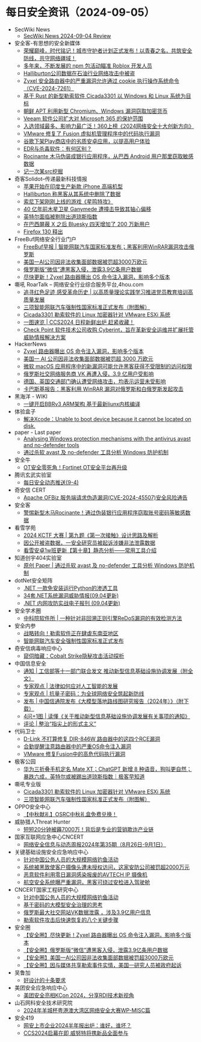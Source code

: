 # 每日安全资讯（2024-09-05）

- SecWiki News
  - [SecWiki News 2024-09-04 Review](http://www.sec-wiki.com/?2024-09-04)
- 安全客-有思想的安全新媒体
  - [荣耀巅峰，时代铭记！城市守护者计划正式发布！以青春之名，共筑安全防线，共守网络疆域！](https://www.anquanke.com/post/id/299800)
  - [多年来，不断发展的 npm 包活动瞄准 Roblox 开发人员](https://www.anquanke.com/post/id/299756)
  - [Halliburton公司数据在石油行业网络攻击中被盗](https://www.anquanke.com/post/id/299760)
  - [Zyxel 安全路由器中的严重漏洞允许通过 cookie 执行操作系统命令 （CVE-2024-7261）](https://www.anquanke.com/post/id/299770)
  - [基于 Rust 的新型勒索软件 Cicada3301 以 Windows 和 Linux 系统为目标](https://www.anquanke.com/post/id/299773)
  - [朝鲜 APT 利用新型 Chromium、Windows 漏洞窃取加密货币](https://www.anquanke.com/post/id/299776)
  - [Veeam 软件公司扩大对 Microsoft 365 的保护范围](https://www.anquanke.com/post/id/299779)
  - [入选领域最多、影响力最广泛！360上榜《2024网络安全十大创新方向》](https://www.anquanke.com/post/id/299789)
  - [VMware 修复了 Fusion 虚拟机管理程序中的代码执行漏洞](https://www.anquanke.com/post/id/299786)
  - [谷歌下架Play商店中的劣质安卓应用，以提高用户体验](https://www.anquanke.com/post/id/299783)
  - [EDR与杀毒软件：有何区别？](https://www.anquanke.com/post/id/297494)
  - [Rocinante 木马伪装成银行应用程序，从巴西 Android 用户那里窃取敏感数据](https://www.anquanke.com/post/id/299765)
  - [记一次某src挖掘](https://www.anquanke.com/post/id/297719)
- 奇客Solidot–传递最新科技情报
  - [苹果开始在印度生产新款 iPhone 高端机型](https://www.solidot.org/story?sid=79162)
  - [Halliburton 称黑客从其系统中删除了数据](https://www.solidot.org/story?sid=79161)
  - [索尼下架刚刚上线的游戏《星鸣特攻》](https://www.solidot.org/story?sid=79160)
  - [40 亿年前木星卫星 Ganymede 遭撞击导致其轴心偏移](https://www.solidot.org/story?sid=79159)
  - [英特尔面临被剔除出道琼斯指数](https://www.solidot.org/story?sid=79158)
  - [在巴西屏蔽 X 之后 Bluesky 四天增加了 200 万新用户](https://www.solidot.org/story?sid=79157)
  - [Firefox 130 释出](https://www.solidot.org/story?sid=79156)
- FreeBuf网络安全行业门户
  - [FreeBuf早报 | 智能网联汽车国家标准发布；黑客利用WinRAR漏洞攻击俄罗斯](https://www.freebuf.com/news/410204.html)
  - [美国一AI公司因非法收集面部数据被罚超3000万欧元](https://www.freebuf.com/news/410169.html)
  - [俄罗斯版“微信”遭黑客入侵，泄露3.9亿条用户数据](https://www.freebuf.com/news/410160.html)
  - [尽快更新！Zyxel 路由器曝出 OS 命令注入漏洞，影响多个版本](https://www.freebuf.com/news/410154.html)
- 嘶吼 RoarTalk – 网络安全行业综合服务平台,4hou.com
  - [追寻红色足迹 感受革命历史 | 以高质量理论实践学习推进党员教育培训高质量发展](https://www.4hou.com/posts/7MpA)
  - [三项智能网联汽车强制性国家标准正式发布（附图解）](https://www.4hou.com/posts/6MB9)
  - [Cicada3301 勒索软件的 Linux 加密器针对 VMware ESXi 系统](https://www.4hou.com/posts/QXkY)
  - [一图速览 | CCS2024 日程新鲜出炉 赶紧收藏！](https://www.4hou.com/posts/5MRR)
  - [Check Point 软件技术公司收购 Cyberint，旨在革新安全运维并扩展托管威胁情报解决方案](https://www.4hou.com/posts/42z6)
- HackerNews
  - [Zyxel 路由器曝出 OS 命令注入漏洞，影响多个版本](https://hackernews.cc/archives/55270)
  - [美国一 AI 公司因非法收集面部数据被罚超 3000 万欧元](https://hackernews.cc/archives/55265)
  - [微软 macOS 应用程序中的新漏洞可能允许黑客获得不受限制的访问权限](https://hackernews.cc/archives/55252)
  - [俄罗斯社交网络服务商 VK 再遭入侵，3.9 亿用户受影响](https://hackernews.cc/archives/55237)
  - [德国、英国交通部门确认遭受网络攻击，均表示运营未受影响](https://hackernews.cc/archives/55249)
  - [卡巴斯基报告：黑客利用 WinRAR 漏洞对俄罗斯和白俄罗斯发起攻击](https://hackernews.cc/archives/55244)
- 黑海洋 - WIKI
  - [一键开启BBRv3 ARM架构 基于最新liunx内核编译](https://www.upx8.com/4314)
- 体验盒子
  - [解决Xcode：Unable to boot device because it cannot be located on disk.](https://www.uedbox.com/post/69703/)
- paper - Last paper
  - [Analysing Windows protection mechanisms with the antivirus avast and no-defender tools](https://paper.seebug.org/3223/)
  - [通过杀软 avast 及 no-defender 工具分析 Windows 防护机制](https://paper.seebug.org/3222/)
- 安全牛
  - [OT安全零死角！Fortinet OT安全平台再升级](https://www.aqniu.com/vendor/106078.html)
- 腾讯玄武实验室
  - [每日安全动态推送(9-4)](https://mp.weixin.qq.com/s?__biz=MzA5NDYyNDI0MA==&mid=2651959781&idx=1&sn=a9533bca1be9c03dc1fd1b9fba7dbd19&chksm=8baed17abcd9586c12feaa4146a036951962c3a9fe5e8080f8efddcb346137351e2f000af8d6&scene=58&subscene=0#rd)
- 奇安信 CERT
  - [Apache OFBiz 服务端请求伪造漏洞(CVE-2024-45507)安全风险通告](https://mp.weixin.qq.com/s?__biz=MzU5NDgxODU1MQ==&mid=2247502006&idx=1&sn=cb69b47b02bcfc5ff4836ba5403fec0c&chksm=fe79ec2ec90e65380654be1e4b959fcfde77763ecee1b2aac3d13cc7595c172d9ed284186b6c&scene=58&subscene=0#rd)
- 安全客
  - [警惕新型木马Rocinante！通过伪装银行应用程序窃取账号密码等敏感数据](https://mp.weixin.qq.com/s?__biz=MzA5ODA0NDE2MA==&mid=2649786833&idx=1&sn=d580f516b950f7793b70ae07cbe632e8&chksm=8893b9bebfe430a8884150b89b937a49498bb088fe5ac38bd70926f29c835b1a6432797bcbff&scene=58&subscene=0#rd)
- 看雪学苑
  - [2024 KCTF 大赛 | 第九题《第一次接触》设计思路及解析](https://mp.weixin.qq.com/s?__biz=MjM5NTc2MDYxMw==&mid=2458571727&idx=1&sn=936fdfde4159cf5c274f8c9818bb4fab&chksm=b18de34586fa6a531f10cfb13a4c89edc55d5a82316e91c3bf0e2ab31a8c5e4cc3ff3fe9f228&scene=58&subscene=0#rd)
  - [因公开被盗数据，一安全研究员被起诉涉嫌非法泄露数据](https://mp.weixin.qq.com/s?__biz=MjM5NTc2MDYxMw==&mid=2458571727&idx=2&sn=752f993c2a68a550539cddd76f235bb0&chksm=b18de34586fa6a5352df8308a9abdf5ddccc73c22b28df53a2b38ba5fdba3efcc18d3b13f3ee&scene=58&subscene=0#rd)
  - [看雪安卓1w班更新【第十章】静态分析——常用工具介绍](https://mp.weixin.qq.com/s?__biz=MjM5NTc2MDYxMw==&mid=2458571727&idx=3&sn=6b3655a6cd6b9e186291c3e073725a6f&chksm=b18de34586fa6a53b228c57db99ddaa16e853ed7a7030c8db9f30825047be8531e31b88d7f09&scene=58&subscene=0#rd)
- 知道创宇404实验室
  - [原创 Paper | 通过杀软 avast 及 no-defender 工具分析 Windows 防护机制](https://mp.weixin.qq.com/s?__biz=MzAxNDY2MTQ2OQ==&mid=2650984694&idx=1&sn=7ba5d62b933542ac64cecc692e8fc282&chksm=807992c4b70e1bd2f0588c7c9f865cc4200bce4a37f718e61a4d8c85eaaf9bd84e6498ad191a&scene=58&subscene=0#rd)
- dotNet安全矩阵
  - [.NET 一款免安装运行Python的渗透工具](https://mp.weixin.qq.com/s?__biz=MzUyOTc3NTQ5MA==&mid=2247495006&idx=1&sn=0c7f734e70060f46fc238101e51d4bd4&chksm=fa5943b3cd2ecaa5ae8bd2e997e1d7fb18e1bb9a0ba2c1c11f0c076215449983fad165613847&scene=58&subscene=0#rd)
  - [34套.NET系统漏洞威胁情报(09.04更新)](https://mp.weixin.qq.com/s?__biz=MzUyOTc3NTQ5MA==&mid=2247495006&idx=2&sn=b806b02d05f4de79c0ae1cab8b9f9b49&chksm=fa5943b3cd2ecaa5d22d7176519c47612df1ae262f8db6e09e74bd82bf02c99b0dd1ece1ea28&scene=58&subscene=0#rd)
  - [.NET 内网攻防实战电子报刊 (09.04更新)](https://mp.weixin.qq.com/s?__biz=MzUyOTc3NTQ5MA==&mid=2247495006&idx=3&sn=361968e3bf7670b2fb1f69d3182763b8&chksm=fa5943b3cd2ecaa5174030e53cf8fee434d86e8c4eb2271a701619056dadee3ea3bd6941a002&scene=58&subscene=0#rd)
- 安全学术圈
  - [中科院软件所 | 一种针对非回溯正则引擎ReDoS漏洞的有效检测方法](https://mp.weixin.qq.com/s?__biz=MzU5MTM5MTQ2MA==&mid=2247491193&idx=1&sn=0b4f11ecd294dd99667d2b21ba9ec44b&chksm=fe2ee1f2c95968e4852df2a4c4f8252a9e40265645fc3c8b9dc391d8637dcca7d1d5d5ddabdb&scene=58&subscene=0#rd)
- 安全内参
  - [战略转向！勒索软件正在肆虐东南亚地区](https://mp.weixin.qq.com/s?__biz=MzI4NDY2MDMwMw==&mid=2247512545&idx=1&sn=8418a60caae6bd883bd64339a6c6ee87&chksm=ebfaf6c1dc8d7fd76381b5cadc252a60e94ab87d5e670a7c31d7191ae68dc73aa9cce292b5f1&scene=58&subscene=0#rd)
  - [智能网联汽车安全强制性国家标准正式发布](https://mp.weixin.qq.com/s?__biz=MzI4NDY2MDMwMw==&mid=2247512545&idx=2&sn=ad63c3270bf65b5caa111868d885000a&chksm=ebfaf6c1dc8d7fd792e01ce533cafcd2d43d16f2efb6d72219a0c084952c19a9ee6b87e80192&scene=58&subscene=0#rd)
- 奇安信病毒响应中心
  - [窥伺暗藏：Cobalt Strike隐秘攻击活动探析](https://mp.weixin.qq.com/s?__biz=MzI5Mzg5MDM3NQ==&mid=2247495801&idx=1&sn=8d50bb5244a4e73ea96abe445c660541&chksm=ec698051db1e0947fbabfda6122dff93f288257c994ef15a84e8906a732fb41a3cb3cc733e02&scene=58&subscene=0#rd)
- 中国信息安全
  - [通知 | 工信部等十一部门联合发文 推动新型信息基础设施协调发展（附全文）](https://mp.weixin.qq.com/s?__biz=MzA5MzE5MDAzOA==&mid=2664224529&idx=2&sn=1d9bc6e79870619af378aaf7a940bde8&chksm=8b59d5e8bc2e5cfeb61c28126d07804462349a555d01ae1f640a8c7c34c6f49b3ad195f6e40b&scene=58&subscene=0#rd)
  - [专家观点 | 法律如何应对人工智能的发展](https://mp.weixin.qq.com/s?__biz=MzA5MzE5MDAzOA==&mid=2664224529&idx=3&sn=561c38fdc62ec0b6432c1a66ae801fe2&chksm=8b59d5e8bc2e5cfe123ee6eaa344663b35311c90e71cf02d959ff25777a4c6722318e0a8284e&scene=58&subscene=0#rd)
  - [专家观点 | 抗量子密码：为全球网络安全筑起新防线](https://mp.weixin.qq.com/s?__biz=MzA5MzE5MDAzOA==&mid=2664224529&idx=4&sn=c91d18dc52cf698782622096a955336b&chksm=8b59d5e8bc2e5cfec88f7e7e7fb253b9eccdc3c6756b2c1b3f6ded744d86e63a1879eb1db1a0&scene=58&subscene=0#rd)
  - [发布 | 中国信通院发布《大模型落地路线图研究报告（2024年）》（附下载）](https://mp.weixin.qq.com/s?__biz=MzA5MzE5MDAzOA==&mid=2664224529&idx=5&sn=91f195af8ace94fb6d24b7819c91e030&chksm=8b59d5e8bc2e5cfee33f8e682dae3333afb398b47205b52535b3ac2cab9eaf34d7727de72d13&scene=58&subscene=0#rd)
  - [4问+1图 | 读懂《关于推动新型信息基础设施协调发展有关事项的通知》](https://mp.weixin.qq.com/s?__biz=MzA5MzE5MDAzOA==&mid=2664224529&idx=6&sn=687e1069af0dc1cfd88c61806f92261d&chksm=8b59d5e8bc2e5cfea01b255fa2d3a507505c48942648657185df564c82095f34392178a9ad3d&scene=58&subscene=0#rd)
  - [评论 | 整治“指尖上的形式主义”](https://mp.weixin.qq.com/s?__biz=MzA5MzE5MDAzOA==&mid=2664224529&idx=7&sn=6bf070a4741c001672ac6c45c1f91ef1&chksm=8b59d5e8bc2e5cfeacd6dfd08fcd725006aa51688f4157380d9838edaf91cdfeb58b2688fa77&scene=58&subscene=0#rd)
- 代码卫士
  - [D-Link 不打算修复 DIR-846W 路由器中的这四个RCE漏洞](https://mp.weixin.qq.com/s?__biz=MzI2NTg4OTc5Nw==&mid=2247520668&idx=1&sn=33ddf9ab82fd7db2d5c560e478add189&chksm=ea94a0f6dde329e00b344533f754d89385c211e8596d9ad29addaf0ee37d57d5ea6a58459475&scene=58&subscene=0#rd)
  - [合勤提醒注意路由器中的严重OS命令注入漏洞](https://mp.weixin.qq.com/s?__biz=MzI2NTg4OTc5Nw==&mid=2247520668&idx=2&sn=a47864fc0328391d921ce4629b3bac8b&chksm=ea94a0f6dde329e023f990c89d3f4b6a44d09f2026fcdb3ad4e8deed8958ffe6ef4fa464fc38&scene=58&subscene=0#rd)
  - [VMware 修复Fusion中的高危代码执行漏洞](https://mp.weixin.qq.com/s?__biz=MzI2NTg4OTc5Nw==&mid=2247520668&idx=3&sn=899efb652a40601d77b2cb2fffa9e4a2&chksm=ea94a0f6dde329e0c294039de56f65cffda877a972c98fbfebe68abac81d4ee415d453a6203e&scene=58&subscene=0#rd)
- 极客公园
  - [华为三折叠手机定名 Mate XT；ChatGPT 新增 8 种语音，狗叫更自然；暴跌六成，英特尔或被踢出道琼斯指数｜极客早知道](https://mp.weixin.qq.com/s?__biz=MTMwNDMwODQ0MQ==&mid=2653053379&idx=1&sn=7d9cc92e833bf6b95563d19464347a39&chksm=7e571c7549209563e1173659b6d24fab65c6847803892549b642f83e39dad24f8a7d086dc253&scene=58&subscene=0#rd)
- 嘶吼专业版
  - [Cicada3301 勒索软件的 Linux 加密器针对 VMware ESXi 系统](https://mp.weixin.qq.com/s?__biz=MzI0MDY1MDU4MQ==&mid=2247577819&idx=1&sn=9af0d50d4e38905b216b6f63ae1c20b8&chksm=e91460e1de63e9f76d8e213e0fcad269c22df9ef2abc6a597161a359f36ed2bb0040d3813e5a&scene=58&subscene=0#rd)
  - [三项智能网联汽车强制性国家标准正式发布（附图解）](https://mp.weixin.qq.com/s?__biz=MzI0MDY1MDU4MQ==&mid=2247577819&idx=2&sn=9e435014920b58c621067c744deab386&chksm=e91460e1de63e9f7260bfbf5662b381deca9b62aa2fd977210b68314504b9ceb912aa4af6b83&scene=58&subscene=0#rd)
- OPPO安全中心
  - [【中秋献礼】OSRC中秋礼盒免费兑换！](https://mp.weixin.qq.com/s?__biz=MzUyNzc4Mzk3MQ==&mid=2247493740&idx=1&sn=90e7b2f4e19dd16e9e0fff964ff09cb4&chksm=fa78e920cd0f60365ddbb5a6bb207143ef084462468358e62d232a28edc985ce86cdc80d088c&scene=58&subscene=0#rd)
- 威胁猎人Threat Hunter
  - [短短20分钟被薅7000万！背后是专业的营销欺诈产业链](https://mp.weixin.qq.com/s?__biz=MzI3NDY3NDUxNg==&mid=2247497867&idx=1&sn=d8d7358749768a1010d82e112e8346fb&chksm=eb12deb0dc6557a667a80e3d47c921a4ddde6ef3f7ec4a3216bc1e6326464a87bf0e24325892&scene=58&subscene=0#rd)
- 国家互联网应急中心CNCERT
  - [网络安全信息与动态周报2024年第35期（8月26日-9月1日）](https://mp.weixin.qq.com/s?__biz=MzIwNDk0MDgxMw==&mid=2247499323&idx=1&sn=60164cc9b97800ae003bc2b1824da1c8&chksm=973acd59a04d444fe1952912c3a65602376a49be639f565030d6e7726ba81fcb3b6e2f9db5eb&scene=58&subscene=0#rd)
- 关键基础设施安全应急响应中心
  - [针对中国公务人员的大规模网络钓鱼活动](https://mp.weixin.qq.com/s?__biz=MzkyMzAwMDEyNg==&mid=2247545632&idx=1&sn=146ad7b919a5c263d0f96b22fee84bda&chksm=c1e9bf71f69e3667582f0fefd99e481fb69514666d66971e552b35e1c7f9434fbcf8bd4e16ad&scene=58&subscene=0#rd)
  - [系统被黑致使客户摄像头遭未授权访问，这家安防公司被罚超2000万元](https://mp.weixin.qq.com/s?__biz=MzkyMzAwMDEyNg==&mid=2247545632&idx=2&sn=2774d58efc2d4ee12e972a83384399dd&chksm=c1e9bf71f69e36677ce59db312398c29f2c726ba3721d2d3d10135b9c9946a1b26862dd4992d&scene=58&subscene=0#rd)
  - [恶意软件利用零日漏洞感染报废的AVTECH IP 摄像机](https://mp.weixin.qq.com/s?__biz=MzkyMzAwMDEyNg==&mid=2247545632&idx=3&sn=1a5b5a9455da06cb57832c3cacf88afe&chksm=c1e9bf71f69e3667fac031d888ccd6cb7f0e63da1d6576e16b42056153c55fa308a12c21070f&scene=58&subscene=0#rd)
  - [航空安全系统曝严重漏洞，黑客可绕过安检进入驾驶舱](https://mp.weixin.qq.com/s?__biz=MzkyMzAwMDEyNg==&mid=2247545632&idx=4&sn=56bb16ab43e5ed769e22fb7332101b6d&chksm=c1e9bf71f69e366711339d915d0dea11dd33d68c51574030b4a042afa01c1278356ff0166495&scene=58&subscene=0#rd)
- CNCERT国家工程研究中心
  - [针对中国公务人员的大规模网络钓鱼活动](https://mp.weixin.qq.com/s?__biz=MzUzNDYxOTA1NA==&mid=2247546752&idx=1&sn=b1e73390ab96fac1cd39bb85f8b50aec&chksm=fa938141cde4085731b4034a541831ca3b0807ee1bdb0558805023867006e3f9e3809b11ff3f&scene=58&subscene=0#rd)
  - [基于密码的大模型安全治理的思考](https://mp.weixin.qq.com/s?__biz=MzUzNDYxOTA1NA==&mid=2247546752&idx=2&sn=271076b18a7fd23212868f19cfb2126d&chksm=fa938141cde408572ac68826fc809f5ea8ea8e5811b06cd0a7cb165a32927f17b0c72828c8b7&scene=58&subscene=0#rd)
  - [俄罗斯最大社交网站VK数据泄露 ，涉及3.9亿用户信息](https://mp.weixin.qq.com/s?__biz=MzUzNDYxOTA1NA==&mid=2247546752&idx=3&sn=ae261bbdb116d58e0a6ed38d94967e1f&chksm=fa938141cde40857e19a48b8235b467c1aee338849c134e77e5af90dd87e19266b8d90ef943a&scene=58&subscene=0#rd)
  - [勒索软件攻击后快速恢复的八个关键步骤](https://mp.weixin.qq.com/s?__biz=MzUzNDYxOTA1NA==&mid=2247546752&idx=4&sn=0a3bfda4f08b6df62b782ec2921cf342&chksm=fa938141cde40857121897800fa685383a6f91ba0c1b4614f9affc4b163bf11766cf06e3cb83&scene=58&subscene=0#rd)
- 安全圈
  - [【安全圈】尽快更新！Zyxel 路由器曝出 OS 命令注入漏洞，影响多个版本](https://mp.weixin.qq.com/s?__biz=MzIzMzE4NDU1OQ==&mid=2652064138&idx=1&sn=53220a217e6d037a4a2660176faf81c0&chksm=f36e65cac419ecdc21d88b0b992bc733d43a72cfdf95554403ccb9531d4f08c9ffaf2906559c&scene=58&subscene=0#rd)
  - [【安全圈】俄罗斯版“微信”遭黑客入侵，泄露3.9亿条用户数据](https://mp.weixin.qq.com/s?__biz=MzIzMzE4NDU1OQ==&mid=2652064138&idx=2&sn=eb581465e2b80479589764b9f81ac858&chksm=f36e65cac419ecdc50889dc7b5947570ff3a021343c6f4ba977691f3c5cf063d11df72f8a780&scene=58&subscene=0#rd)
  - [【安全圈】美国一AI公司因非法收集面部数据被罚超3000万欧元](https://mp.weixin.qq.com/s?__biz=MzIzMzE4NDU1OQ==&mid=2652064138&idx=3&sn=0a141b327ca5843643db827b04542fef&chksm=f36e65cac419ecdc57e4e2d3a3af17b0af8fbb8fbd7708c34caa03eb703059f0d6ec31942d90&scene=58&subscene=0#rd)
  - [【安全圈】因与媒体共享勒索事件实情，美国一研究人员被政府起诉](https://mp.weixin.qq.com/s?__biz=MzIzMzE4NDU1OQ==&mid=2652064138&idx=4&sn=88ad94f8c53d5ecd27d7865e41b4e610&chksm=f36e65cac419ecdc15114a89f569cdb1d48b97420b8f9cf86c74bd6a8dbc6ae491e006765f0b&scene=58&subscene=0#rd)
- 吴鲁加
  - [好设计的十条要求](https://mp.weixin.qq.com/s?__biz=Mzg5NDY4ODM1MA==&mid=2247484802&idx=1&sn=f95063ceed107e0deacb13770c8e415d&chksm=c01a88b3f76d01a517735f7d40f39f9739e2f8388dd7e018689a6bf2fbc10d118fb9339beaff&scene=58&subscene=0#rd)
- 美团安全应急响应中心
  - [美团安全亮相KCon 2024，分享RDI技术新视角](https://mp.weixin.qq.com/s?__biz=MzI5MDc4MTM3Mg==&mid=2247493266&idx=1&sn=148ab2c53446796b415384e9fd0dbaf2&chksm=ec180741db6f8e572f536ff844ca8d39d378c9d8a24b6cdbaaad31101f21175ab9637b7f578d&scene=58&subscene=0#rd)
- 山石网科安全技术研究院
  - [2024年羊城杯粤港澳大湾区网络安全大赛WP-MISC篇](https://mp.weixin.qq.com/s?__biz=MzUzMDUxNTE1Mw==&mid=2247507963&idx=1&sn=3dc5ee9f5b0d4f8e7a3660eba434b12c&chksm=fa520a45cd25835301b3d3dd4f7fc74167eef5197b2d1871e92f5f57e176db520c2ac5d7b0eb&scene=58&subscene=0#rd)
- 安全419
  - [网安上市企业2024半年报出炉：谁好，谁坏？](https://mp.weixin.qq.com/s?__biz=MzUyMDQ4OTkyMg==&mid=2247541691&idx=1&sn=fc1ac92ac778ea44bb8cc66b707d836c&chksm=f9ebfd16ce9c740051b7efb8c457c5c23f70fb7cb9a6f87ea5c27200dc6fcb28b913ba76adbe&scene=58&subscene=0#rd)
  - [CCS2024启幕在即 威努特将携新品全面参与](https://mp.weixin.qq.com/s?__biz=MzUyMDQ4OTkyMg==&mid=2247541691&idx=3&sn=60ce1c54ee7ada88c4cdfe50a39dd987&chksm=f9ebfd16ce9c740034ff0141d11521aeac16a2e0c4cbd674b73a8cb55fca3c43e0f7d16d2e56&scene=58&subscene=0#rd)
